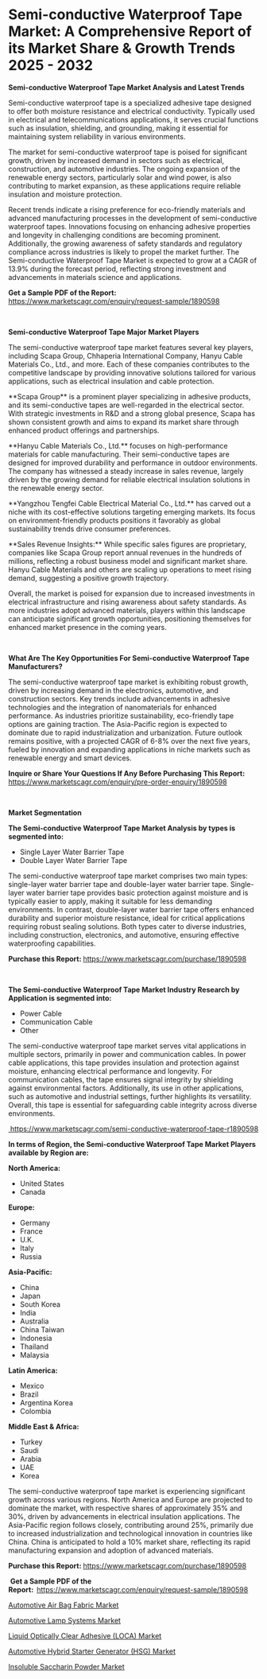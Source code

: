 <p><h1>Semi-conductive Waterproof Tape Market: A Comprehensive Report of its Market Share & Growth Trends 2025 - 2032</h1></p><p><strong>Semi-conductive Waterproof Tape Market Analysis and Latest Trends</strong></p>
<p><p>Semi-conductive waterproof tape is a specialized adhesive tape designed to offer both moisture resistance and electrical conductivity. Typically used in electrical and telecommunications applications, it serves crucial functions such as insulation, shielding, and grounding, making it essential for maintaining system reliability in various environments.</p><p>The market for semi-conductive waterproof tape is poised for significant growth, driven by increased demand in sectors such as electrical, construction, and automotive industries. The ongoing expansion of the renewable energy sectors, particularly solar and wind power, is also contributing to market expansion, as these applications require reliable insulation and moisture protection.</p><p>Recent trends indicate a rising preference for eco-friendly materials and advanced manufacturing processes in the development of semi-conductive waterproof tapes. Innovations focusing on enhancing adhesive properties and longevity in challenging conditions are becoming prominent. Additionally, the growing awareness of safety standards and regulatory compliance across industries is likely to propel the market further. The Semi-conductive Waterproof Tape Market is expected to grow at a CAGR of 13.9% during the forecast period, reflecting strong investment and advancements in materials science and applications.</p></p>
<p><strong>Get a Sample PDF of the Report:&nbsp;</strong> <a href="https://www.marketscagr.com/enquiry/request-sample/1890598?utm_campaign=1920&utm_medium=2&utm_source=Github&utm_content=ia&utm_term=04022025&utm_id=semi-conductive-waterproof-tape">https://www.marketscagr.com/enquiry/request-sample/1890598</a></p>
<p>&nbsp;</p>
<p><strong>Semi-conductive Waterproof Tape Major Market Players</strong></p>
<p><p>The semi-conductive waterproof tape market features several key players, including Scapa Group, Chhaperia International Company, Hanyu Cable Materials Co., Ltd., and more. Each of these companies contributes to the competitive landscape by providing innovative solutions tailored for various applications, such as electrical insulation and cable protection.</p><p>**Scapa Group** is a prominent player specializing in adhesive products, and its semi-conductive tapes are well-regarded in the electrical sector. With strategic investments in R&D and a strong global presence, Scapa has shown consistent growth and aims to expand its market share through enhanced product offerings and partnerships.</p><p>**Hanyu Cable Materials Co., Ltd.** focuses on high-performance materials for cable manufacturing. Their semi-conductive tapes are designed for improved durability and performance in outdoor environments. The company has witnessed a steady increase in sales revenue, largely driven by the growing demand for reliable electrical insulation solutions in the renewable energy sector.</p><p>**Yangzhou Tengfei Cable Electrical Material Co., Ltd.** has carved out a niche with its cost-effective solutions targeting emerging markets. Its focus on environment-friendly products positions it favorably as global sustainability trends drive consumer preferences.</p><p>**Sales Revenue Insights:** While specific sales figures are proprietary, companies like Scapa Group report annual revenues in the hundreds of millions, reflecting a robust business model and significant market share. Hanyu Cable Materials and others are scaling up operations to meet rising demand, suggesting a positive growth trajectory.</p><p>Overall, the market is poised for expansion due to increased investments in electrical infrastructure and rising awareness about safety standards. As more industries adopt advanced materials, players within this landscape can anticipate significant growth opportunities, positioning themselves for enhanced market presence in the coming years.</p></p>
<p>&nbsp;</p>
<p><strong>What Are The Key Opportunities For Semi-conductive Waterproof Tape Manufacturers?</strong></p>
<p><p>The semi-conductive waterproof tape market is exhibiting robust growth, driven by increasing demand in the electronics, automotive, and construction sectors. Key trends include advancements in adhesive technologies and the integration of nanomaterials for enhanced performance. As industries prioritize sustainability, eco-friendly tape options are gaining traction. The Asia-Pacific region is expected to dominate due to rapid industrialization and urbanization. Future outlook remains positive, with a projected CAGR of 6-8% over the next five years, fueled by innovation and expanding applications in niche markets such as renewable energy and smart devices.</p></p>
<p><strong>Inquire or Share Your Questions If Any Before Purchasing This Report:</strong> <a href="https://www.marketscagr.com/enquiry/pre-order-enquiry/1890598?utm_campaign=1920&utm_medium=2&utm_source=Github&utm_content=ia&utm_term=04022025&utm_id=semi-conductive-waterproof-tape">https://www.marketscagr.com/enquiry/pre-order-enquiry/1890598</a></p>
<p>&nbsp;</p>
<p><strong>Market Segmentation</strong></p>
<p><strong>The Semi-conductive Waterproof Tape Market Analysis by types is segmented into:</strong></p>
<p><ul><li>Single Layer Water Barrier Tape</li><li>Double Layer Water Barrier Tape</li></ul></p>
<p><p>The semi-conductive waterproof tape market comprises two main types: single-layer water barrier tape and double-layer water barrier tape. Single-layer water barrier tape provides basic protection against moisture and is typically easier to apply, making it suitable for less demanding environments. In contrast, double-layer water barrier tape offers enhanced durability and superior moisture resistance, ideal for critical applications requiring robust sealing solutions. Both types cater to diverse industries, including construction, electronics, and automotive, ensuring effective waterproofing capabilities.</p></p>
<p><strong>Purchase this Report:&nbsp;</strong><a href="https://www.marketscagr.com/purchase/1890598?utm_campaign=1920&utm_medium=2&utm_source=Github&utm_content=ia&utm_term=04022025&utm_id=semi-conductive-waterproof-tape">https://www.marketscagr.com/purchase/1890598</a></p>
<p>&nbsp;</p>
<p><strong>The Semi-conductive Waterproof Tape Market Industry Research by Application is segmented into:</strong></p>
<p><ul><li>Power Cable</li><li>Communication Cable</li><li>Other</li></ul></p>
<p><p>The semi-conductive waterproof tape market serves vital applications in multiple sectors, primarily in power and communication cables. In power cable applications, this tape provides insulation and protection against moisture, enhancing electrical performance and longevity. For communication cables, the tape ensures signal integrity by shielding against environmental factors. Additionally, its use in other applications, such as automotive and industrial settings, further highlights its versatility. Overall, this tape is essential for safeguarding cable integrity across diverse environments.</p></p>
<p><a href="https://www.marketscagr.com/semi-conductive-waterproof-tape-r1890598?utm_campaign=1920&utm_medium=2&utm_source=Github&utm_content=ia&utm_term=04022025&utm_id=semi-conductive-waterproof-tape">&nbsp;https://www.marketscagr.com/semi-conductive-waterproof-tape-r1890598</a></p>
<p><strong>In terms of Region, the Semi-conductive Waterproof Tape Market Players available by Region are:</strong></p>
<p>
    <p> <strong> North America: </strong>
        <ul>
            <li>United States</li>
            <li>Canada</li>
        </ul>
        </p> 
    <p> <strong> Europe: </strong>
        <ul>
            <li>Germany</li>
            <li>France</li>
            <li>U.K.</li>
            <li>Italy</li>
            <li>Russia</li>
        </ul>
        </p> 
    <p> <strong> Asia-Pacific: </strong>
        <ul>
            <li>China</li>
            <li>Japan</li>
            <li>South Korea</li>
            <li>India</li>
            <li>Australia</li>
            <li>China Taiwan</li>
            <li>Indonesia</li>
            <li>Thailand</li>
            <li>Malaysia</li>
        </ul>
        </p> 
    <p> <strong> Latin America: </strong>
        <ul>
            <li>Mexico</li>
            <li>Brazil</li>
            <li>Argentina Korea</li>
            <li>Colombia</li>
        </ul>
        </p> 
    <p> <strong> Middle East & Africa: </strong>
        <ul>
            <li>Turkey</li>
            <li>Saudi</li>
            <li>Arabia</li>
            <li>UAE</li>
            <li>Korea</li>
        </ul>
    </p>
    </p>
<p><p>The semi-conductive waterproof tape market is experiencing significant growth across various regions. North America and Europe are projected to dominate the market, with respective shares of approximately 35% and 30%, driven by advancements in electrical insulation applications. The Asia-Pacific region follows closely, contributing around 25%, primarily due to increased industrialization and technological innovation in countries like China. China is anticipated to hold a 10% market share, reflecting its rapid manufacturing expansion and adoption of advanced materials.</p></p>
<p><strong>Purchase this Report: </strong><a href="https://www.marketscagr.com/purchase/1890598?utm_campaign=1920&utm_medium=2&utm_source=Github&utm_content=ia&utm_term=04022025&utm_id=semi-conductive-waterproof-tape">https://www.marketscagr.com/purchase/1890598</a></p>
<p>&nbsp;<strong>Get a Sample PDF of the Report:&nbsp;&nbsp;</strong><a href="https://www.marketscagr.com/enquiry/request-sample/1890598?utm_campaign=1920&utm_medium=2&utm_source=Github&utm_content=ia&utm_term=04022025&utm_id=semi-conductive-waterproof-tape">https://www.marketscagr.com/enquiry/request-sample/1890598</a></p>
<p><strong></strong></p>
<p><p><a href="https://www.linkedin.com/pulse/in-depth-analysis-automotive-air-bag-fabric-market-projected-rawzf?utm_campaign=1920&utm_medium=2&utm_source=Github&utm_content=ia&utm_term=04022025&utm_id=semi-conductive-waterproof-tape">Automotive Air Bag Fabric Market</a></p><p><a href="https://www.linkedin.com/pulse/how-72-growth-automotive-lamp-systems-market-shaped-major-xdrpc?utm_campaign=1920&utm_medium=2&utm_source=Github&utm_content=ia&utm_term=04022025&utm_id=semi-conductive-waterproof-tape">Automotive Lamp Systems Market</a></p><p><a href="https://github.com/leyesamilej/Market-Research-Report-List-1/blob/main/liquid-optically-clear-adhesive-loca-market.md?utm_campaign=1920&utm_medium=2&utm_source=Github&utm_content=ia&utm_term=04022025&utm_id=semi-conductive-waterproof-tape">Liquid Optically Clear Adhesive (LOCA) Market</a></p><p><a href="https://www.linkedin.com/pulse/automotive-hybrid-starter-generator-hsg-market-scope-offering-kqnfc?utm_campaign=1920&utm_medium=2&utm_source=Github&utm_content=ia&utm_term=04022025&utm_id=semi-conductive-waterproof-tape">Automotive Hybrid Starter Generator (HSG) Market</a></p><p><a href="https://github.com/ChiragRP21/Market-Research-Report-List-7/blob/main/insoluble-saccharin-powder-market.md?utm_campaign=1920&utm_medium=2&utm_source=Github&utm_content=ia&utm_term=04022025&utm_id=semi-conductive-waterproof-tape">Insoluble Saccharin Powder Market</a></p></p>